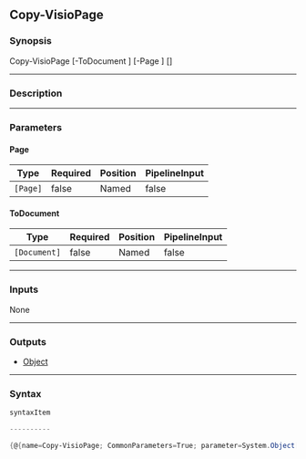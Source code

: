 Copy-VisioPage
--------------

### Synopsis

Copy-VisioPage [-ToDocument <Document>] [-Page <Page>] [<CommonParameters>]

---

### Description

---

### Parameters
#### **Page**

|Type    |Required|Position|PipelineInput|
|--------|--------|--------|-------------|
|`[Page]`|false   |Named   |false        |

#### **ToDocument**

|Type        |Required|Position|PipelineInput|
|------------|--------|--------|-------------|
|`[Document]`|false   |Named   |false        |

---

### Inputs
None

---

### Outputs
* [Object](https://learn.microsoft.com/en-us/dotnet/api/System.Object)

---

### Syntax
```PowerShell
syntaxItem
```
```PowerShell
----------
```
```PowerShell
{@{name=Copy-VisioPage; CommonParameters=True; parameter=System.Object[]}}
```
